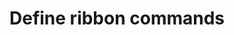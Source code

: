 # Define ribbon commands

<!-- https://docs.microsoft.com/en-us/dynamics365/customer-engagement/developer/customize-dev/define-ribbon-commands -->
